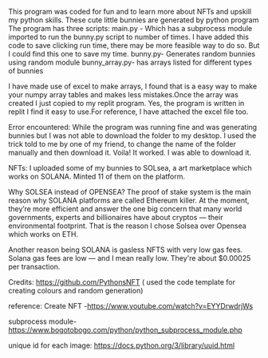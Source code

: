 This program was coded for fun and to learn more about NFTs and upskill my python skills.
These cute little bunnies are generated by python program
The program has three scripts:
main.py - Which has a subprocess module imported to run the bunny.py script to number of times.
I have added this code to save clicking run time, there may be more feasible way to do so. But I could find 
this one to save my time.
bunny.py- Generates random bunnies using random module
bunny_array.py- has arrays listed for different types of bunnies

I have made use of excel to make arrays, I found that is a easy way to make your numpy array tables and makes less mistakes.Once the array was created I just copied to my replit program. Yes, the program is written in replit I find it easy to use.For reference, I have attached the excel file too.

Error encountered: While the program was running fine and was generating bunnies but I was not able to download the folder to my desktop. I used the trick told to me by one of my friend, to change the name of the folder manually and then download it. Voila! It worked. I was able to download it.

NFTs: I uploaded some of my bunnies to SOLsea, a art marketplace which works on SOLANA. Minted 11 of them on the platform.

Why SOLSEA instead of OPENSEA?
The proof of stake system is the main reason why SOLANA platforms are called Ethereum killer. At the moment, they’re more efficient and answer the one big concern that many world governments, experts and billionaires have about cryptos — their environmental footprint. That is the reason I chose Solsea over Opensea which works on ETH.

Another reason being SOLANA is gasless NFTS with very low gas fees. Solana gas fees are low — and I mean really low. They're about $0.00025 per transaction.



Credits: 
https://github.com/PythonsNFT ( used the code template for creating colours and random generation)

reference:
Create NFT -https://www.youtube.com/watch?v=EYYDrwdrjWs 

subprocess module-https://www.bogotobogo.com/python/python_subprocess_module.php

unique id for each image: https://docs.python.org/3/library/uuid.html